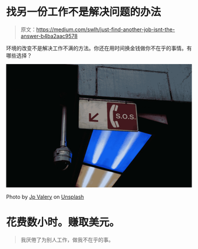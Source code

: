 # 找另一份工作不是解决问题的办法

> 原文：<https://medium.com/swlh/just-find-another-job-isnt-the-answer-b4ba2aac9578>

环境的改变不是解决工作不满的方法。你还在用时间换金钱做你不在乎的事情。有哪些选择？

![](img/c95910c0128389a6c2abcd6bc7ecb195.png)

Photo by [Jp Valery](https://unsplash.com/photos/QhNwvJlf3a8?utm_source=unsplash&utm_medium=referral&utm_content=creditCopyText) on [Unsplash](https://unsplash.com/search/photos/so-bored?utm_source=unsplash&utm_medium=referral&utm_content=creditCopyText)

# 花费数小时。赚取美元。

> 我厌倦了为别人工作，做我不在乎的事。